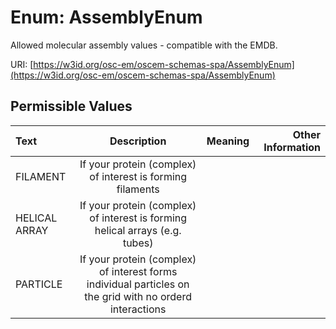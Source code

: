
# Enum: AssemblyEnum

Allowed molecular assembly values - compatible with the EMDB.

URI: [https://w3id.org/osc-em/oscem-schemas-spa/AssemblyEnum](https://w3id.org/osc-em/oscem-schemas-spa/AssemblyEnum)


## Permissible Values

| Text | Description | Meaning | Other Information |
| :--- | :---: | :---: | ---: |
| FILAMENT | If your protein (complex) of interest is forming filaments |  |  |
| HELICAL ARRAY | If your protein (complex) of interest is forming helical arrays (e.g. tubes) |  |  |
| PARTICLE | If your protein (complex) of interest forms individual particles on the grid with no orderd interactions |  |  |

